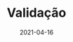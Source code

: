 ---
title: Validação
excerpt: Validação das atividades já desenvolvidas de acordo com os seus requisitos.
date: 2021-04-16
icon:
  type: fa
  name: fa-cog fa-spin fa-fw
color: red
sections:
    - /validacao/informal
    - /validacao/prototipo
---